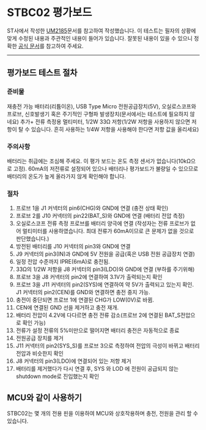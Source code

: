 # STBC02 평가보드

ST사에서 작성한 [UM2185](https://www.st.com/resource/en/user_manual/um2185-getting-started-with-the-stevalisb041v1-liionlipo-battery-power-management-evaluation-board-based-on-stbc02-stmicroelectronics.pdf)문서를 참고하여 작성했습니다.
이 테스트는 필자의 상황에 맞게 수정된 내용과 주관적인 내용이 들어가 있습니다.
잘못된 내용이 있을 수 있으니 정확한 [공식 문서](https://www.st.com/en/evaluation-tools/steval-isb041v1.html#documentation)를 참고하여 주세요.

---

## 평가보드 테스트 절차

### 준비물
재충전 가능 배터리(리튬이온), USB Type Micro 전원공급장치(5V), 오실로스코프와 프로브, 신호발생기 혹은 주기적인 구형파 발생장치(문서에서는 테스트에 필요하지 않네요)
추가+
전류 측정용 멀티미터, 1/2W 33Ω 저항(1/2W 저항을 사용하지 않으면 저항이 탈 수 있습니다. 흔히 사용하는 1/4W 저항을 사용해야 한다면 저항 값을 올리세요)

### 주의사항
배터리는 취급에는 조심해 주세요. 이 평가 보드는 온도 측정 센서가 없습니다(10kΩ으로 고정).
60mA의 저전류로 설정되어 있으나 배터리나 평가보드가 불량일 수 있으므로 배터리의 온도가 높게 올라가지 않게 확인해야 합니다.

### 절차

1. 프로브 1을 J1 커넥터의 pin6(CHG)와 GND에 연결 (충전 상태 확인)
2. 프로브 2를 J10 커넥터의 pin22(BAT_S)와 GND에 연결 (배터리 전압 측정)
3. 오실로스코프 전류 측정 프로브를 배터리 양극에 연결 (작성자는 전류 프로브가 없어 멀티미터를 사용하였습니다. 최대 전류가 60mA이므로 큰 문제가 없을 것으로 판단했습니다.)
4. 방전된 배터리를 J10 커넥터의 pin3와 GND에 연결
5. J9 커넥터의 pin3(IN)과 GND에 5V 전원을 공급(혹은 USB 전원 공급장치 연결)
6. 일정 전압 수준까지 IPRE(6mA)로 충전됨.
7. 33Ω의 1/2W 저항을 J8 커넥터의 pin3(LDO)와 GND에 연결 (부하를 주기위해)
8. 프로브 3을 J8 커넥터의 pin2에 연결하여 3.1V가 출력되는지 확인
9. 프로브 3을 J11 커넥터의 pin2(SYS)에 연결하여 약 5V가 출력되고 있는지 확인. J1 커넥터의 pin2(CEN)를 GND와 연결하면 충전 중지 가능.
10. 충전이 중단되면 프로브 1에 연결된 CHG가 LOW(0V)로 바뀜.
11. CEN에 연결된 GND 선을 제거하고 충전 재개.
12. 배터리 전압이 4.2V에 다다르면 충전 전류 감소(프로브 2에 연결된 BAT_S전압으로 확인 가능)
13. 전류가 설정 전류의 5%미만으로 떨어지면 배터리 충전은 자동적으로 종료
14. 전원공급 장치를 제거
15. J11 커넥터의 pin2(SYS_S)를 프로브 3으로 측정하여 전압의 극성이 바뀌고 배터리 전압과 비슷한지 확인
16. J8 커넥터의 pin3(LDO)에 연결되어 있는 저항 제거
17. 배터리를 제거했다가 다시 연결 후, SYS 와 LOD 에 전원이 공급되지 않는 shutdown mode로 진입했는지 확인


## MCU와 같이 사용하기

STBC02는 몇 개의 전용 핀을 이용하여 MCU와 상호작용하며 충전, 전원을 관리 할 수 있습니다.
